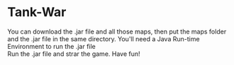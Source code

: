 # Tank-War 

  You can download the .jar file and all those maps, then put the maps folder and the .jar file in the same directory. 
  You'll need a Java Run-time Environment to run the .jar file   
  Run the .jar file and strar the game.
  Have fun!

